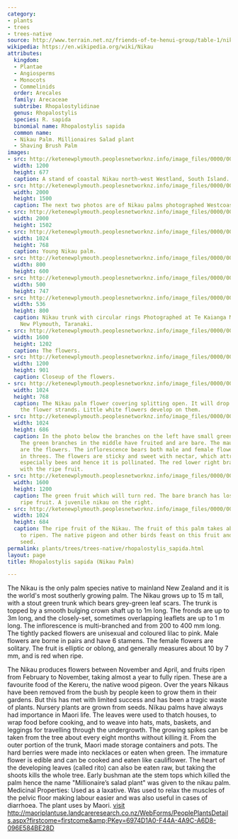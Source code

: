 ```yaml
---
category:
- plants
- trees
- trees-native
source: http://www.terrain.net.nz/friends-of-te-henui-group/table-1/nikau-palm.html
wikipedia: https://en.wikipedia.org/wiki/Nikau
attributes:
  kingdom:
  - Plantae
  - Angiosperms
  - Monocots
  - Commelinids
  order: Arecales
  family: Arecaceae
  subtribe: Rhopalostylidinae
  genus: Rhopalostylis
  species: R. sapida
  binomial name: Rhopalostylis sapida
  common name:
  - Nikau Palm. Millionaires Salad plant
  - Shaving Brush Palm
images:
- src: http://ketenewplymouth.peoplesnetworknz.info/image_files/0000/0007/1544/Rhopalostylis_sapida__Nikau_Palms_.JPG
  width: 1200
  height: 677
  caption: A stand of coastal Nikau north-west Westland, South Island.
- src: http://ketenewplymouth.peoplesnetworknz.info/image_files/0000/0005/6599/Rhopalostylis_sapida__Nikau_Palm._.JPG
  width: 2000
  height: 1500
  caption: The next two photos are of Nikau palms photographed Westcoast, South Island.
- src: http://ketenewplymouth.peoplesnetworknz.info/image_files/0000/0005/6594/Rhopalostylis_sapida__Nikau_Palm._-001.JPG
  width: 2000
  height: 1502
- src: http://ketenewplymouth.peoplesnetworknz.info/image_files/0000/0002/2494/Rhopalostylis_sapida__Young_nikau_palm-2.JPG
  width: 1024
  height: 768
  caption: Young Nikau palm.
- src: http://ketenewplymouth.peoplesnetworknz.info/image_files/0000/0000/2533/Palmae_Rhopalostylis_nikau_palm.jpg
  width: 800
  height: 600
- src: http://ketenewplymouth.peoplesnetworknz.info/image_files/0000/0000/2678/small_nikau_palm.jpg
  width: 500
  height: 747
- src: http://ketenewplymouth.peoplesnetworknz.info/image_files/0000/0000/4283/Rhopalostylis_sapida_Nikau_Palm-5.JPG
  width: 536
  height: 800
  caption: Nikau trunk with circular rings Photographed at Te Kaianga Marire Gardens,
    New Plymouth, Taranaki.
- src: http://ketenewplymouth.peoplesnetworknz.info/image_files/0000/0006/2289/Rhopalostylis_sapida__Nikau_palm.JPG
  width: 1600
  height: 1202
  caption: The flowers.
- src: http://ketenewplymouth.peoplesnetworknz.info/image_files/0000/0006/2284/Rhopalostylis_sapida__Nikau_palm-002.JPG
  width: 1200
  height: 901
  caption: Closeup of the flowers.
- src: http://ketenewplymouth.peoplesnetworknz.info/image_files/0000/0000/8548/Nikau_palm_fruit_1-6.JPG
  width: 1024
  height: 768
  caption: The Nikau palm flower covering splitting open. It will drop off leaving
    the flower strands. Little white flowers develop on them.
- src: http://ketenewplymouth.peoplesnetworknz.info/image_files/0000/0000/8133/Rhopalostylis_sapida__Nikau_Palm_2-7.JPG
  width: 1024
  height: 686
  caption: In the photo below the branches on the left have small green fruit developing.
    The green branches in the middle have fruited and are bare. The mauve branches
    are the flowers. The inflorescence bears both male and female flowers arranged
    in threes. The flowers are sticky and sweet with nectar, which attracts insects,
    especially bees and hence it is pollinated. The red lower right branches are covered
    with the ripe fruit.
- src: http://ketenewplymouth.peoplesnetworknz.info/image_files/0000/0003/9024/Rhopalostylis_sapida__Nikau_Palm_-001.JPG
  width: 1600
  height: 1200
  caption: The green fruit which will turn red. The bare branch has lost last years
    ripe fruit. A juvenile nikau on the right.
- src: http://ketenewplymouth.peoplesnetworknz.info/image_files/0000/0000/8128/Rhopalostylis_sapida__Nikau_Palm_2-5.JPG
  width: 1024
  height: 684
  caption: The ripe fruit of the Nikau. The fruit of this palm takes about 1 year
    to ripen. The native pigeon and other birds feast on this fruit and disperse the
    seed.
permalink: plants/trees/trees-native/rhopalostylis_sapida.html
layout: page
title: Rhopalostylis sapida (Nikau Palm)

---
```

The Nikau is the only palm species native to mainland New Zealand and it is the world's most southerly growing palm. The Nikau grows up to 15 m tall, with a stout green trunk which bears grey-green leaf scars. The trunk is topped by a smooth bulging crown shaft up to 1m long. The fronds are up to 3m long, and the closely-set, sometimes overlapping leaflets are up to 1 m long. The inflorescence is multi-branched and from 200 to 400 mm long. The tightly packed flowers are unisexual and coloured lilac to pink. Male flowers are borne in pairs and have 6 stamens. The female flowers are solitary. The fruit is elliptic or oblong, and generally measures about 10 by 7 mm, and is red when ripe.

The Nikau produces flowers between November and April, and fruits ripen from February to November, taking almost a year to fully ripen. These are a favourite food of the Kereru, the native wood pigeon. Over the years Nikaus have been removed from the bush by people keen to grow them in their gardens. But this has met with limited success and has been a tragic waste of plants. Nursery plants are grown from seeds.
Nïkau palms have always had importance in Maori life. The leaves were used to thatch houses, to wrap food before cooking, and to weave into hats, mats, baskets, and leggings for travelling through the undergrowth. The growing spikes can be taken from the tree about every eight months without killing it. From the outer portion of the trunk, Maori made storage containers and pots. The hard berries were made into necklaces or eaten when green. The immature flower is edible and can be cooked and eaten like cauliflower. The heart of the developing leaves (called rito) can also be eaten raw, but taking the shoots kills the whole tree. Early bushman ate the stem tops which killed the palm hence the name "Millionaire’s salad plant" was given to the nikau palm.
Medicinal Properties: Used as a laxative. Was used to relax the muscles of the pelvic floor making labour easier and was also useful in cases of diarrhoea.
The plant uses by Maori. <a href="http://maoriplantuse.landcareresearch.co.nz/WebForms/PeoplePlantsDetails.aspx?firstcome=firstcome&amp;PKey=6974D1A0-F44A-4A9C-A6D8-096E584BE28D" target="_blank">visit http://maoriplantuse.landcareresearch.co.nz/WebForms/PeoplePlantsDetails.aspx?firstcome=firstcome&amp;PKey=6974D1A0-F44A-4A9C-A6D8-096E584BE28D</a>
